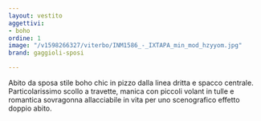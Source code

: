 ```yaml
---
layout: vestito
aggettivi:
- boho
ordine: 1
image: "/v1598266327/viterbo/INM1586_-_IXTAPA_min_mod_hzyyom.jpg"
brand: gaggioli-sposi

---
```

Abito da sposa stile boho chic in pizzo dalla linea dritta e spacco centrale. Particolarissimo scollo a travette, manica con piccoli volant in tulle e romantica sovragonna allacciabile in vita per uno scenografico effetto doppio abito.